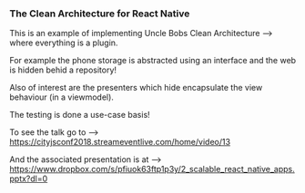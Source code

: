 ### The Clean Architecture for React Native

This is an example of implementing Uncle Bobs Clean Architecture --> where everything is a plugin. 

For example the phone storage is abstracted using an interface and the web is hidden behid a repository! 

Also of interest are the presenters which hide encapsulate the view behaviour (in a viewmodel).

The testing is done a use-case basis!

To see the talk go to --> https://cityjsconf2018.streameventlive.com/home/video/13

And the associated presentation is at --> https://www.dropbox.com/s/pfiuok63ftp1p3y/2_scalable_react_native_apps.pptx?dl=0
